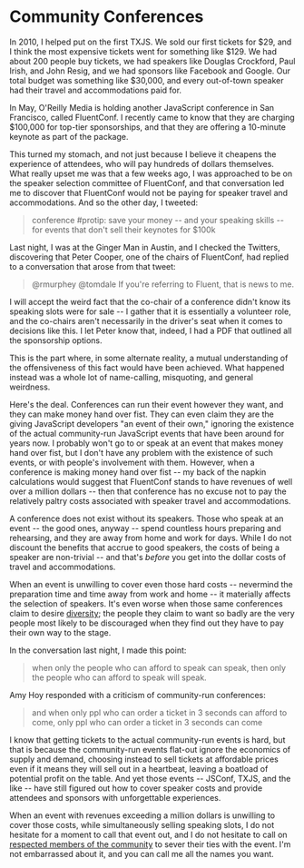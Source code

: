 # Community Conferences

In 2010, I helped put on the first TXJS. We sold our first tickets for $29, and
I think the most expensive tickets went for something like $129. We had about
200 people buy tickets, we had speakers like Douglas Crockford, Paul Irish, and
John Resig, and we had sponsors like Facebook and Google. Our total budget was
something like $30,000, and every out-of-town speaker had their travel and
accommodations paid for.

In May, O'Reilly Media is holding another JavaScript conference in San
Francisco, called FluentConf. I recently came to know that they are charging
$100,000 for top-tier sponsorships, and that they are offering a 10-minute
keynote as part of the package.

This turned my stomach, and not just because I believe it cheapens the
experience of attendees, who will pay hundreds of dollars themselves. What
really upset me was that a few weeks ago, I was approached to be on the speaker
selection committee of FluentConf, and that conversation led me to discover
that FluentConf would not be paying for speaker travel and accommodations. And
so the other day, I tweeted:

> conference #protip: save your money -- and your speaking skills -- for events that don't sell their keynotes for $100k

Last night, I was at the Ginger Man in Austin, and I checked the Twitters,
discovering that Peter Cooper, one of the chairs of FluentConf, had replied to
a conversation that arose from that tweet:

> @rmurphey @tomdale If you're referring to Fluent, that is news to me.

I will accept the weird fact that the co-chair of a conference didn't know its
speaking slots were for sale -- I gather that it is essentially a volunteer
role, and the co-chairs aren't necessarily in the driver's seat when it comes
to decisions like this. I let Peter know that, indeed, I had a PDF that
outlined all the sponsorship options.

This is the part where, in some alternate reality, a mutual understanding of
the offensiveness of this fact would have been achieved. What happened instead
was a whole lot of name-calling, misquoting, and general weirdness.

Here's the deal. Conferences can run their event however they want, and they
can make money hand over fist. They can even claim they are the giving
JavaScript developers "an event of their own," ignoring the existence of
the actual community-run JavaScript events that have been around for years now.  I
probably won't go to or speak at an event that makes money hand over fist, but
I don't have any problem with the existence of such events, or with people's
involvement with them.  However, when a conference is making money hand over
fist -- my back of the napkin calculations would suggest that FluentConf stands
to have revenues of well over a million dollars -- then that conference has no
excuse not to pay the relatively paltry costs associated with speaker travel
and accommodations.

A conference does not exist without its speakers. Those who speak at an event
-- the good ones, anyway -- spend countless hours preparing and rehearsing, and
they are away from home and work for days. While I do not discount the benefits
that accrue to good speakers, the costs of being a speaker are non-trivial --
and that's *before* you get into the dollar costs of travel and accommodations.

When an event is unwilling to cover even those hard costs -- nevermind the
preparation time and time away from work and home -- it materially affects the
selection of speakers.  It's even worse when those same conferences claim to
desire [diversity](http://fluentconf.com/fluent2012/public/content/about#diversity);
the people they claim to want so badly are the very people most likely to be
discouraged when they find out they have to pay their own way to the stage.

In the conversation last night, I made this point:

> when only the people who can afford to speak can speak, then only the people who can afford to speak will
speak.

Amy Hoy responded with a criticism of community-run conferences:

> and when only ppl who can order a ticket in 3 seconds can afford to come, only ppl who can order a ticket in 3 seconds can come

I know that getting tickets to the actual community-run events is hard, but
that is because the community-run events flat-out ignore the economics of
supply and demand, choosing instead to sell tickets at affordable prices even
if it means they will sell out in a heartbeat, leaving a boatload of potential
profit on the table. And yet those events -- JSConf, TXJS, and the like -- have
still figured out how to cover speaker costs and provide attendees and sponsors
with unforgettable experiences.

When an event with revenues exceeding a million dollars is unwilling to cover
those costs, while simultaneously selling speaking slots, I do not hesitate for
a moment to call that event out, and I do not hesitate to call
on [respected members of the community](http://fluentconf.com/fluent2012/public/content/about#commitee) to sever
their ties with the event. I'm not embarrassed about it, and you can call me all
the names you want.
